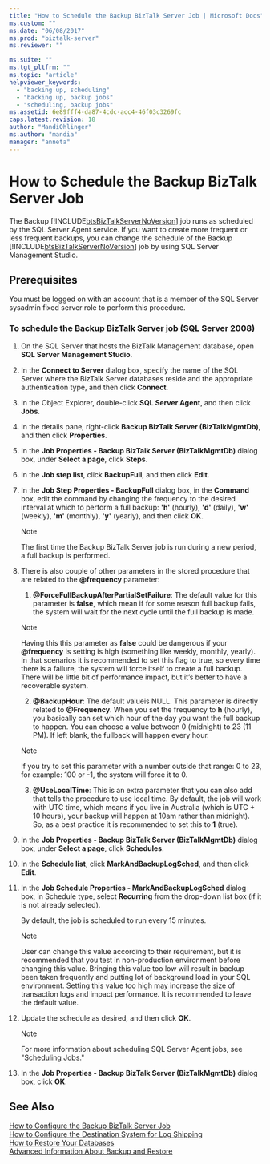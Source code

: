 ```yaml
---
title: "How to Schedule the Backup BizTalk Server Job | Microsoft Docs"
ms.custom: ""
ms.date: "06/08/2017"
ms.prod: "biztalk-server"
ms.reviewer: ""

ms.suite: ""
ms.tgt_pltfrm: ""
ms.topic: "article"
helpviewer_keywords: 
  - "backing up, scheduling"
  - "backing up, backup jobs"
  - "scheduling, backup jobs"
ms.assetid: 6e89fff4-da87-4cdc-acc4-46f03c3269fc
caps.latest.revision: 18
author: "MandiOhlinger"
ms.author: "mandia"
manager: "anneta"
---
```

# How to Schedule the Backup BizTalk Server Job
The Backup [!INCLUDE[btsBizTalkServerNoVersion](../includes/btsbiztalkservernoversion-md.md)] job runs as scheduled by the SQL Server Agent service. If you want to create more frequent or less frequent backups, you can change the schedule of the Backup [!INCLUDE[btsBizTalkServerNoVersion](../includes/btsbiztalkservernoversion-md.md)] job by using SQL Server Management Studio.  
  
## Prerequisites  
 You must be logged on with an account that is a member of the SQL Server sysadmin fixed server role to perform this procedure.  
  
### To schedule the Backup BizTalk Server job (SQL Server 2008)  
  
1.  On the SQL Server that hosts the BizTalk Management database, open **SQL Server Management Studio**.

2.  In the **Connect to Server** dialog box, specify the name of the SQL Server where the BizTalk Server databases reside and the appropriate authentication type, and then click **Connect**.  
  
3.  In the Object Explorer, double-click **SQL Server Agent**, and then click **Jobs**.  
  
4.  In the details pane, right-click **Backup BizTalk Server (BizTalkMgmtDb)**, and then click **Properties**.  
  
5.  In the **Job Properties - Backup BizTalk Server (BizTalkMgmtDb)** dialog box, under **Select a page**, click **Steps**.  
  
6.  In the **Job step list**, click **BackupFull**, and then click **Edit**.  
  
7.  In the **Job Step Properties - BackupFull** dialog box, in the **Command** box, edit the command by changing the frequency to the desired interval at which to perform a full backup: **'h'** (hourly), **'d'** (daily), **'w'** (weekly), **'m'** (monthly), **'y'** (yearly), and then click **OK**.  
  
    > [!NOTE]
    >  The first time the Backup BizTalk Server job is run during a new period, a full backup is performed.  
    
8.  There is also couple of other parameters in the stored procedure that are related to the **@frequency** parameter:  
  
    1.  **@ForceFullBackupAfterPartialSetFailure**: The default value for this parameter is **false**, which mean if for some reason full backup fails, the system will wait for the next cycle until the full backup is made.  
    
    > [!NOTE]
    >  Having this this parameter as **false** could be dangerous if your **@frequency** is setting is high (something like weekly, monthly, yearly). In that scenarios it is recommended to set this flag to true, so every time there is a failure, the system will force itself to create a full backup. There will be little bit of performance impact, but it’s better to have a recoverable system.
  
    2.  **@BackupHour**: The default valueis NULL. This parameter is directly related to **@Frequency**. When you set the frequency to **h** (hourly), you basically can set which hour of the day you want the full backup to happen. You can choose a value between 0 (midnight) to 23 (11 PM). If left blank, the fullback will happen every hour.  
    
    > [!NOTE]
    >  If you try to set this parameter with a number outside that range: 0 to 23, for example: 100 or -1, the system will force it to 0.
  
    3.  **@UseLocalTime**: This is an extra parameter that you can also add that tells the procedure to use local time. By default, the job will work with UTC time, which means if you live in Australia (which is UTC + 10 hours), your backup will happen at 10am rather than midnight). So, as a best practice it is recommended to set this to **1** (true).  
  
9.  In the **Job Properties - Backup BizTalk Server (BizTalkMgmtDb)** dialog box, under **Select a page**, click **Schedules**.  
  
10. In the **Schedule list**, click **MarkAndBackupLogSched**, and then click **Edit**.  
  
11. In the **Job Schedule Properties - MarkAndBackupLogSched** dialog box, in Schedule type, select **Recurring** from the drop-down list box (if it is not already selected).  
  
     By default, the job is scheduled to run every 15 minutes.  
     
    > [!NOTE]
    >  User can change this value according to their requirement, but it is recommended that you test in non-production environment before changing this value. Bringing this value too low will result in backup been taken frequently and putting lot of background load in your SQL environment. Setting this value too high may increase the size of transaction logs and impact performance. It is recommended to leave the default value.
    
  
12. Update the schedule as desired, and then click **OK**.  
  
    > [!NOTE]
    >  For more information about scheduling SQL Server Agent jobs, see "[Scheduling Jobs](http://go.microsoft.com/fwlink/?LinkId=195887)."  
  
13. In the **Job Properties - Backup BizTalk Server (BizTalkMgmtDb)** dialog box, click **OK**.  
  
## See Also  
 [How to Configure the Backup BizTalk Server Job](../core/how-to-configure-the-backup-biztalk-server-job.md)   
 [How to Configure the Destination System for Log Shipping](../core/how-to-configure-the-destination-system-for-log-shipping.md)   
 [How to Restore Your Databases](../core/how-to-restore-your-databases.md)   
 [Advanced Information About Backup and Restore](../core/advanced-information-about-backup-and-restore1.md)
